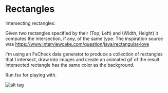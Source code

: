 # Rectangles
Intersecting rectangles:

Given two rectangles specified by their (Top, Left) and (Width, Height) it computes the intersection, if any, of the same type.
The inspiration source was https://www.interviewcake.com/question/java/rectangular-love

I'm using an FsCheck data generator to produce a collection of rectangles that I intersect, draw into images and create an animated gif of the result. Intersected rectangle has the same color as the background.

Run.fsx for playing with.

![alt tag](http://s12.postimg.org/hnt3amv3h/result.gif)


